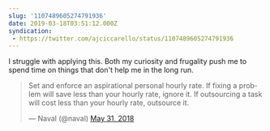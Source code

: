 ```yaml
---
slug: '1107489605274791936'
date: 2019-03-18T03:51:12.000Z
syndication:
 - https://twitter.com/ajciccarello/status/1107489605274791936
---
```


I struggle with applying this. Both my curiosity and frugality push me to spend time on things that don't help me in the long run. <blockquote class="twitter-tweet"><p lang="en" dir="ltr">Set and enforce an aspirational personal hourly rate. If fixing a problem will save less than your hourly rate, ignore it. If outsourcing a task will cost less than your hourly rate, outsource it.</p>&mdash; Naval (@naval) <a href="https://twitter.com/naval/status/1002108599399661568?ref_src=twsrc%5Etfw">May 31, 2018</a></blockquote>


<script async src="https://platform.twitter.com/widgets.js" charset="utf-8"></script>
